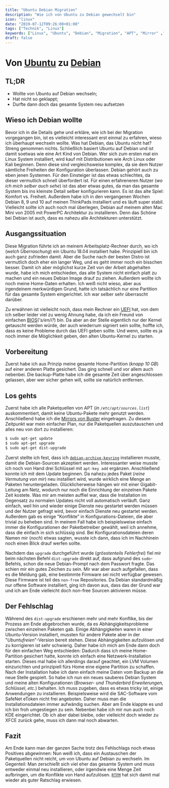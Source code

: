 ```yaml
---
title: "Ubuntu Debian Migration"
description: "Wie ich von Ubuntu zu Debian gewechselt bin"
icon: "linux"
date: "2019-07-12T09:26:00+01:00"
tags: ["Technik", "Linux"]
keywords: ["Linux", "Ubuntu", "Debian", "Migration", "APT", "Mirror" ,"Keys", "GPG", "Komfort", "Freiheit", "ThinkPad", "Mac Mini", "PowerPC", "Netzwerkinstallation", "XFCE", "KDE", "SafeNet", "eToken", "SAC", "Thunderbird"]
draft: false
---
```


Von [Ubuntu](https://ubuntu.com/) zu [Debian](https://debian.org/)
====================

TL;DR
-----
 - Wollte von Ubuntu auf Debian wechseln;
 - Hat nicht so geklappt;
 - Durfte dann doch das gesamte System neu aufsetzen


Wieso ich Debian wollte
-----------------------
Bevor ich in die Details gehe und erkläre, wie ich bei der Migration vorgegangen bin, ist es vielleicht interessant erst einmal zu erfahren, wieso ich überhaupt wechseln wollte. Was hat Debian, das Ubuntu nicht hat? Streng genommen nichts. Schließlich basiert Ubuntu auf Debian und ist damit soetwas wie eine Art Kind von Debian. Wer sich zum ersten mal ein Linux System installiert, wird kauf mit Distributionen wie Arch Linux oder Kali beginnen. Denn diese sind vergleichsweise komplex, da sie dem Nutzer sämtliche Freiheiten der Konfiguration überlassen. Debian gehört auch zu eben jenen Systemen. Für den Einsteiger ist das etwas schlechtes, da dieser vermutlich schnell überfordert ist. Für einen erfahreneren Nutzer (_wo ich mich selber auch sehe_) ist das aber etwas gutes, da man das gesamte System bis ins kleinste Detail selber konfigurieren kann. Es ist das alte Spiel: Komfort vs. Freiheit. Außerdem habe ich in den vergangenen Wochen Debian 8, 9 und 10 auf meinen ThinkPads installiert und es läuft super stabil. Vielleicht sollte ich auch noch mal überlegen, Debian auf meinem alten Mac Mini von 2005 mit PowerPC Architektur zu installieren. Denn das Schöne bei Debian ist auch, dass es nahezu alle Architekturen unterstützt.

Ausgangssituation
-----------------
Diese Migration führte ich an meinem Arbeitsplatz-Rechner durch, wo ich (_welch Überraschung_) ein Ubuntu 18.04 installiert habe. Prinzipiell bin ich auch ganz zufrieden damit. Aber die Suche nach der besten Distro ist vermutlich doch eher ein langer Weg, und es geht immer noch ein bisschen besser. Damit ich aber möglichst kurze Zeit von der Arbeit abgehalten wurde, habe ich mich entschieden, das alte System nicht einfach platt zu machen und ein neues Debian Image drauf zu ziehen. Außerdem wollte ich noch meine Home-Daten erhalten. Ich weiß nicht wieso, aber aus irgendeinem merkwürdigen Grund, hatte ich tatsächlich nur eine Partition für das gesamte System eingerichtet. Ich war selber sehr überrascht darüber.

Zu erwähnen ist vielleicht noch, dass mein Rechner ein [UEFI](https://de.wikipedia.org/wiki/Unified_Extensible_Firmware_Interface) hat, von dem ich selber leider viel zu wenig Ahnung habe, da ich ein Freund von einfachen [BIOS](https://de.wikipedia.org/wiki/BIOS)(_'s/en/i?_) bin. Da aber an der Stelle eigentlich nur der Kernel getauscht werden würde, der auch wiederrum signiert sein sollte, hoffte ich, dass es keine Probleme durch das UEFI geben sollte. Und wenn, sollte es ja noch immer die Möglichkeit geben, den alten Ubuntu-Kernel zu starten.

Vorbereitung
------------
Zuerst habe ich aus Prinzip meine gesamte Home-Partition (_knapp 10 GB_) auf einer anderen Platte gesichert. Das ging schnell und vor allem auch nebenbei. Die backup-Platte habe ich die gesamte Zeit über angeschlossen gelassen, aber wer sicher gehen will, sollte sie natürlich entfernen.

Los gehts
---------
Zuerst habe ich alle Paketquellen von APT (_in `/etc/apt/sources.list`_) auskommentiert, damit keine Ubuntu-Pakete mehr genutzt werden. Anschließend habe ich die [Mirrors von Buster](https://linuxconfig.org/debian-apt-get-buster-sources-list#h18-germany-mirror-1) eingetragen. Zu diesem Zeitpunkt war mein einfacher Plan, nur die Paketquellen auszutauschen und alles neu von dort zu installieren:
```bash
$ sudo apt-get update
$ sudo apt-get upgrade
$ sudo apt-get dist-upgrade
```

Zuerst stellte ich fest, dass ich [`debian-archive-keyring`](https://packages.debian.org/buster/debian-archive-keyring) installieren musste, damit die Debian-Sourcen akzeptiert werden. Interessanter weise musste ich noch von Hand drei Schlüssel mit `apt-key add` ergänzen. Anschließend konnte ich mit dem Update beginnen. Da nahezu jedes Paket (_reine Vermutung von mir_) neu installiert wird, wurde wirklich eine Menge an Paketen heruntergeladen. Glücklicherweise hängen wir mit einer Gigabit-Leitung am Netz, wodurch nur noch die Einrichtung der einzelnen Pakete Zeit kostete. Was mir am meisten auffiel war, dass die Installation im Gegensatz zu normalen Updates nicht voll automatisch verläuft. Ganz einfach, weil hin und wieder einige Dienste neu gestartet werden müssen und der Nutzer gefragt wird, bevor einfach Dienste neu gestartet werden. Außerdem gab es einige "Konflikte" in Konfigurations-Dateien, die aber trivial zu beheben sind. In meinem Fall habe ich beispielsweise einfach immer die Konfigurationen der Paketbetreiber gewählt, weil ich annehme, dass die einfach in sich schlüssig sind. Bei Konfigurationsdateien deren Namen mir (_noch_) etwas sagten, wusste ich dann, dass ich im Nachhinein noch einen Blick drauf werfen sollte.

Nachdem das `upgrade` durchgeführt wurde (_grösstenteils Fehlerfrei_) fiel mir beim nächsten Befehl `dist-upgrade` direkt auf, dass aufgrund des `sudo`-Befehls, schon die neue Debian-Prompt nach dem Passwort fragte. Das schien mir ein gutes Zeichen zu sein. Mir war aber auch aufgefallen, dass es die Meldung gab, eine bestimmte Firmware sei nicht verfügbar gewesen. Diese Firmware ist teil des `non-free` Repositories. Da Debian standardmäßig nur offene Software installiert, ging ich davon aus, dass das der Grund war und ich am Ende vielleicht doch non-free Sourcen aktivieren müsse.

Der Fehlschlag
--------------
Während des `dist-upgrade` erschienen mehr und mehr Konflike, bis der Prozess am Ende abgebrochen wurde, da es Abhängigkeitsprobleme zwischen einzelnen Paketen gab. Einige Abhängigkeiten waren in einer Ubuntu-Version installiert, mussten für andere Pakete aber in der "_Ubuntufreien_"-Version bereit stehen. Diese Abhängigkeiten aufzulösen und zu korrigieren ist sehr schwierig. Daher habe ich mich am Ende dann doch für den einfachen Weg entschieden: Dadurch dass ich meine Home-Partition gesichert hatte, konnte ich einfach eine Netzwerk-Installation starten. Dieses mal habe ich allerdings darauf geachtet, ein LVM Volumen einzurichten und prinzipiell fürs Home eine eigene Partition zu schaffen. Nach der Installation habe ich dann einfach meine Daten vom Backup an die neue Stelle gespielt. So habe ich nun ein neues sauberes Debian System und meine alten Konfigurationen (_Browser- und Thunderbird Erweiterungen, Schlüssel, etc._) behalten. Ich muss zugeben, dass es etwas tricky ist, einige Anwendungen zu installieren. Beispielsweise wird die SAC-Software vom SafeNet eToken nicht frei angeboten. Daher muss man die Installationsdateien immer aufwändig suchen. Aber am Ende klappte es und ich bin froh umgestiegen zu sein. Nebenbei habe ich mir nun auch noch KDE eingerichtet. Ob ich aber dabei bleibe, oder vielleicht doch wieder zu XFCE zurück gehe, muss ich dann mal noch abwarten.

Fazit
-----
Am Ende kann man der ganzen Sache trotz des Fehlschlags noch etwas Positives abgewinnen: Nun weiß ich, dass ein Austauschen der Paketquellen nicht reicht, um von Ubuntu auf Debian zu wechseln. Im Gegenteil: Man zerschießt sich viel eher das gesamte System und muss entweder einmal neu installieren, oder irgendwie eine Menge Zeit aufbringen, um die Konflikte von Hand aufzulösen. [`RTFM`](https://en.wikipedia.org/wiki/RTFM) hat sich damit mal wieder als guter Ratschlag erwiesen.
